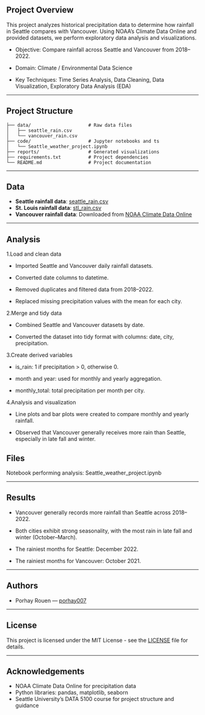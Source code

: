 ## Project Overview

This project analyzes historical precipitation data to determine how rainfall in Seattle compares with Vancouver.
Using NOAA’s Climate Data Online and provided datasets, we perform exploratory data analysis and visualizations.

- Objective: Compare rainfall across Seattle and Vancouver from 2018–2022.

- Domain: Climate / Environmental Data Science

- Key Techniques: Time Series Analysis, Data Cleaning, Data Visualization, Exploratory Data Analysis (EDA)
---

## Project Structure

```
├── data/                     # Raw data files
│   ├── seattle_rain.csv
│   └── vancouver_rain.csv
├── code/                     # Jupyter notebooks and ts
│   └── Seattle_weather_project.ipynb
├── reports/                  # Generated visualizations 
├── requirements.txt          # Project dependencies
└── README.md                 # Project documentation

```

---

## Data

- **Seattle rainfall data**: [seattle_rain.csv](https://github.com/brian-fischer/DATA-5100/blob/main/weather/seattle_rain.csv)
- **St. Louis rainfall data**: [stl_rain.csv](https://github.com/brian-fischer/DATA-5100/blob/main/weather/stl_rain.csv)
- **Vancouver rainfall data**: Downloaded from [NOAA Climate Data Online](https://www.ncei.noaa.gov/cdo-web/)


---

## Analysis

1.Load and clean data

- Imported Seattle and Vancouver daily rainfall datasets.

- Converted date columns to datetime.

- Removed duplicates and filtered data from 2018–2022.

- Replaced missing precipitation values with the mean for each city.

2.Merge and tidy data

- Combined Seattle and Vancouver datasets by date.

- Converted the dataset into tidy format with columns: date, city, precipitation.

3.Create derived variables

- is_rain: 1 if precipitation > 0, otherwise 0.

- month and year: used for monthly and yearly aggregation.

- monthly_total: total precipitation per month per city.

4.Analysis and visualization

- Line plots and bar plots were created to compare monthly and yearly rainfall.

- Observed that Vancouver generally receives more rain than Seattle, especially in late fall and winter.

## Files

Notebook performing analysis: Seattle_weather_project.ipynb

---

## Results

- Vancouver generally records more rainfall than Seattle across 2018–2022.

- Both cities exhibit strong seasonality, with the most rain in late fall and winter (October–March).

- The rainiest months for Seattle: December 2022.

- The rainiest months for Vancouver: October 2021.

---

## Authors

- Porhay Rouen — [porhay007](https://github.com/porhay007)

---

## License

This project is licensed under the MIT License - see the [LICENSE](LICENSE) file for details.

---

## Acknowledgements

- NOAA Climate Data Online for precipitation data
- Python libraries: pandas, matplotlib, seaborn
- Seattle University’s DATA 5100 course for project structure and guidance
